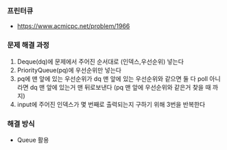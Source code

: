 ### 프린터큐
- https://www.acmicpc.net/problem/1966
    
### 문제 해결 과정
1. Deque(dq)에 문제에서 주어진 순서대로 (인덱스,우선순위) 넣는다 
2. PriorityQueue(pq)에 우선순위만 넣는다
3. pq에 맨 앞에 있는 우선순위가 dq 맨 앞에 있는 우선순위와 같으면 둘 다 poll
아니라면 dq 맨 앞에 있는거 맨 뒤로보낸다 (pq 맨 앞에 우선순위와 같은거 찾을 때 까지)
4. input에 주어진 인덱스가 몇 번째로 출력되는지 구하기 위해 3번을 반복한다
          
### 해결 방식

- Queue 활용
